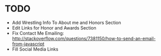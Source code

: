 # TODO
- Add Wrestling Info To About me and Honors Section
- Edit Links for Honor and Awards Section
- Fix Contact Me Emailing: http://stackoverflow.com/questions/7381150/how-to-send-an-email-from-javascript
- Fill Social Media Links
